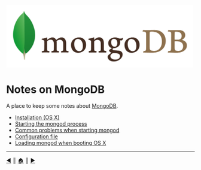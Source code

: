 <img src="README/img/logo.png" width="500" />

# Notes on MongoDB
A place to keep some notes about [MongoDB][1].

* [Installation (OS X)][2]
* [Starting the mongod process][3]
* [Common problems when starting mongod][4]
* [Configuration file][5]
* [Loading mongod when booting OS X][6]


---
[:arrow_backward:][back] ║ [:house:][home] ║ [:arrow_forward:][next]

<!-- navigation -->
[home]: #
[back]: #
[next]: README/installing.md

<!-- links -->
[1]: https://www.mongodb.org/
[2]: README/installing.md
[3]: README/starting_mongod.md
[4]: README/problems_starting_mongod.md
[5]: README/configuration.md
[6]: README/agent_mongod.md
